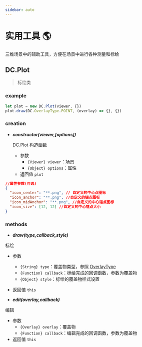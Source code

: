 ```yaml
---
sidebar: auto
---
```


# 实用工具 🌎

三维场景中的辅助工具，方便在场景中进行各种测量和标绘

## DC.Plot

> 标绘类

### example

```js
let plot = new DC.Plot(viewer, {})
plot.draw(DC.OverlayType.POINT, (overlay) => {}, {})
```

### creation

- **_constructor(viewer,[options])_**

  DC.Plot 构造函数

  - 参数
    - `{Viewer} viewer`：场景
    - `{Object} options`：属性
  - 返回值 `plot`

```json
//属性参数(可选)
{
  "icon_center": "**.png", // 自定义的中心点图标
  "icon_anchor": "**.png", //自定义的锚点图标
  "icon_midAnchor": "**.png", //自定义的中心锚点图标
  "icon_size": [12, 12] //自定义的中心锚点大小
}
```

### methods

- **_draw(type,callback,style)_**

标绘

- 参数
  - `{String} type`：覆盖物类型，参照 [OverlayType](../base/#overlaytype)
  - `{Function} callback`：标绘完成的回调函数，参数为覆盖物
  - `{Object} style`：标绘的覆盖物样式设置
- 返回值 `this`

- **_edit(overlay,callback)_**

编辑

- 参数
  - `{Overlay} overlay`：覆盖物
  - `{Function} callback`：编辑完成的回调函数，参数为覆盖物
- 返回值 `this`
